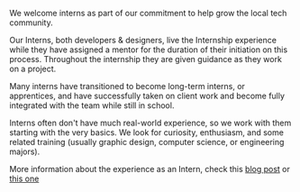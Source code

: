 We welcome interns as part of our commitment to help grow the local tech
community.

Our Interns, both developers & designers, live the Internship experience while they have assigned a mentor for the duration of their initiation on this process. Throughout the internship they are
given guidance as they work on a project.

Many interns have transitioned to become long-term interns, or apprentices,
and have successfully taken on client work and become fully integrated with the
team while still in school.

Interns often don't have much real-world experience, so we work with them
starting with the very basics. We look for curiosity, enthusiasm, and
some related training (usually graphic design, computer science, or engineering
majors).

More information about the experience as an Intern, check this [blog post](https://medium.com/our-team/being-an-intern-d762ba7cab10#.qcgl4dvd0)
or [this one](https://medium.com/icalia-labs/in-building-moato-and-learning-rails-57653f6e2c68#.6nbxmjmdk)
